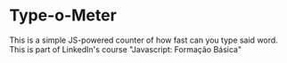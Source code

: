 # Type-o-Meter

This is a simple JS-powered counter of how fast can you type said word. This is part of LinkedIn's course "Javascript: Formação Básica"